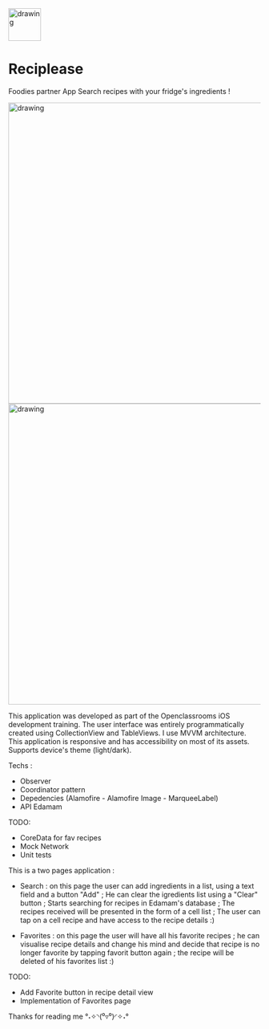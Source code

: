 <img src="https://user-images.githubusercontent.com/63591976/215772024-95374ada-2cf3-4a6a-a431-77a0d086fe08.png" alt="drawing" width="65"/>

# Reciplease
Foodies partner App
Search recipes with your fridge's ingredients !


<img src="https://user-images.githubusercontent.com/63591976/215776904-9e5d8fe9-6c83-4bf6-b48e-195ed0dbc9aa.png" alt="drawing" width="600"/>


<img src="https://user-images.githubusercontent.com/63591976/215777034-6d7c1540-87e1-4fba-8e37-f598a549f551.png" alt="drawing" width="600"/>



This application was developed as part of the Openclassrooms iOS development training.
The user interface was entirely programmatically created using CollectionView and TableViews.
I use MVVM architecture.
This application is responsive and has accessibility on most of its assets.
Supports device's theme (light/dark).


Techs :
- Observer 
- Coordinator pattern
- Depedencies (Alamofire - Alamofire Image - MarqueeLabel)
- API Edamam


TODO:
- CoreData for fav recipes
- Mock Network
- Unit tests


This is a two pages application :


- Search : on this page the user can add ingredients in a list, using a text field and a button "Add" ; 
           He can clear the igredients list using a "Clear" button ;
           Starts searching for recipes in Edamam's database ;
           The recipes received will be presented in the form of a cell list ;
           The user can tap on a cell recipe and have access to the recipe details :)
           
           
- Favorites : on this page the user will have all his favorite recipes ;
              he can visualise recipe details and change his mind and decide that recipe is no longer favorite by tapping favorit button again ;
              the recipe will be deleted of his favorites list :)
              

TODO:
- Add Favorite button in recipe detail view 
- Implementation of Favorites page


Thanks for reading me °˖✧◝(⁰▿⁰)◜✧˖°
